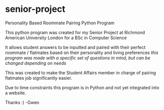# senior-project
Personality Based Roommate Pairing Python Program

This python program was created for my Senior Project at Richmond American University London for a BSc in Computer Science 

It allows student answers to be inputted and paired with their perfect roommate / flatmates based on their personality and living preferences *this program was made with a specific set of questions in mind, but can be changed depending on needs*

This was created to make the Student Affairs member in charge of pairing flatmates job significantly easier. 

Due to time constraints this program is in Python and not yet integrated into a website. 

Thanks :) 
          -Gwen

